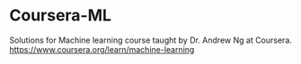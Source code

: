 # Coursera-ML

Solutions for Machine learning course taught by Dr. Andrew Ng at Coursera.
https://www.coursera.org/learn/machine-learning
